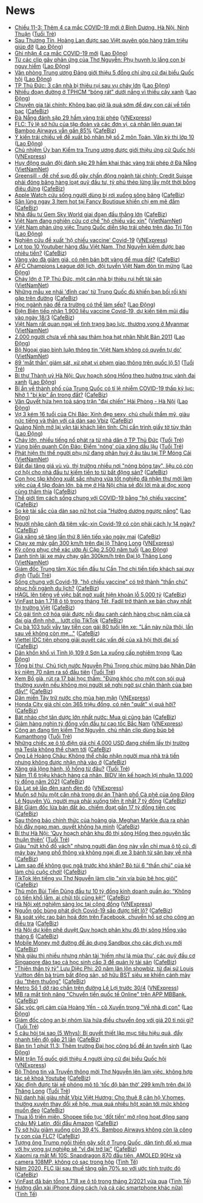 # News

- [Chiều 11-3: Thêm 4 ca mắc COVID-19 mới ở Bình Dương, Hà Nội, Ninh Thuận](https://tuoitre.vn/chieu-11-3-them-4-ca-mac-covid-19-moi-o-binh-duong-ha-noi-ninh-thuan-20210311180828538.htm) ([Tuổi Trẻ](https://tuoitre.vn))
- [Sau Thương Tín, Hoàng Lan được sao Việt quyên góp hàng trăm triệu giúp đỡ](https://laodong.vn/van-hoa/sau-thuong-tin-hoang-lan-duoc-sao-viet-quyen-gop-hang-tram-trieu-giup-do-888141.ldo) ([Lao Động](https://laodong.vn))
- [Ghi nhận 4 ca mắc COVID-19 mới](https://laodong.vn/y-te/ghi-nhan-4-ca-mac-covid-19-moi-886871.ldo) ([Lao Động](https://laodong.vn))
- [Từ các clip gây phản ứng của Thơ Nguyễn: Phụ huynh lo lắng con bị nguy hiểm](https://laodong.vn/video/tu-cac-clip-gay-phan-ung-cua-tho-nguyen-phu-huynh-lo-lang-con-bi-nguy-hiem-888110.ldo) ([Lao Động](https://laodong.vn))
- [Văn phòng Trung ương Đảng giới thiệu 5 đồng chí ứng cử đại biểu Quốc hội](https://laodong.vn/thoi-su/van-phong-trung-uong-dang-gioi-thieu-5-dong-chi-ung-cu-dai-bieu-quoc-hoi-888159.ldo) ([Lao Động](https://laodong.vn))
- [TP Thủ Đức: 3 căn nhà bị thiêu rụi sau vụ cháy lớn](https://laodong.vn/xa-hoi/tp-thu-duc-3-can-nha-bi-thieu-rui-sau-vu-chay-lon-888164.ldo) ([Lao Động](https://laodong.vn))
- [Nhiều đoạn đường ở TPHCM “bỏng rát” dưới nắng vì thiếu cây xanh](https://laodong.vn/ban-doc/nhieu-doan-duong-o-tphcm-bong-rat-duoi-nang-vi-thieu-cay-xanh-888131.ldo) ([Lao Động](https://laodong.vn))
- [Chuyên gia tài chính: Không bao giờ là quá sớm để dạy con cái về tiền bạc](https://cafebiz.vn/chuyen-gia-tai-chinh-khong-bao-gio-la-qua-som-de-day-con-cai-ve-tien-bac-20210311155751629.chn) ([CafeBiz](https://cafebiz.vn))
- [Đà Nẵng đánh sập 29 hầm vàng trái phép](https://vnexpress.net/da-nang-danh-sap-29-ham-vang-trai-phep-4247134.html) ([VNExpress](https://vnexpress.net))
- [FLC: Tỷ lệ sở hữu của tập đoàn và các đơn vị, cá nhân liên quan tại Bamboo Airways vẫn gần 85%](https://cafebiz.vn/flc-ty-le-so-huu-cua-tap-doan-va-cac-don-vi-ca-nhan-lien-quan-tai-bamboo-airways-van-gan-85-2021031117514984.chn) ([CafeBiz](https://cafebiz.vn))
- [Ý kiến trái chiều về đề xuất bỏ nhân hệ số 2 môn Toán, Văn kỳ thi lớp 10](https://laodong.vn/video-thoi-su/y-kien-trai-chieu-ve-de-xuat-bo-nhan-he-so-2-mon-toan-van-ky-thi-lop-10-888109.ldo) ([Lao Động](https://laodong.vn))
- [Chủ nhiệm Ủy ban Kiểm tra Trung ương được giới thiệu ứng cử Quốc hội](https://vnexpress.net/chu-nhiem-uy-ban-kiem-tra-trung-uong-duoc-gioi-thieu-ung-cu-quoc-hoi-4246592.html) ([VNExpress](https://vnexpress.net))
- [Huy động quân đội đánh sập 29 hầm khai thác vàng trái phép ở Đà Nẵng](http://vietnamnet.vn/vn/thoi-su/huy-dong-quan-doi-danh-sap-29-ham-khai-thac-vang-trai-phep-o-da-nang-718966.html) ([VietNamNet](https://vietnamnet.vn))
- [Greensill - đế chế sụp đổ gây chấn động ngành tài chính: Credit Suisse phải đóng băng hàng loạt quỹ đầu tư, tỷ phú thép lừng lẫy một thời bỗng điêu đứng](https://cafebiz.vn/greensill-de-che-sup-do-gay-chan-dong-nganh-tai-chinh-credit-suisse-phai-dong-bang-hang-loat-quy-dau-tu-ty-phu-thep-lung-lay-mot-thoi-bong-dieu-dung-20210311160635885.chn) ([CafeBiz](https://cafebiz.vn))
- [Apple Watch cứu sống người dùng bị rơi xuống sông băng](https://cafebiz.vn/apple-watch-cuu-song-nguoi-dung-bi-roi-xuong-song-bang-20210311160245373.chn) ([CafeBiz](https://cafebiz.vn))
- [Săn lùng ngay 3 Item hot tại Fancy Boutique khiến chị em mê đắm](https://cafebiz.vn/san-lung-ngay-3-item-hot-tai-fancy-boutique-khien-chi-em-me-dam-20210311144339917.chn) ([CafeBiz](https://cafebiz.vn))
- [Nhà đầu tư Gem Sky World giai đoạn đầu thắng lớn](https://cafebiz.vn/nha-dau-tu-gem-sky-world-giai-doan-dau-thang-lon-20210311113220061.chn) ([CafeBiz](https://cafebiz.vn))
- [Việt Nam đang nghiên cứu cơ chế "hộ chiếu vắc xin"](http://vietnamnet.vn/vn/thoi-su/chinh-tri/viet-nam-dang-nghien-cuu-co-che-ho-chieu-vac-xin-718962.html) ([VietNamNet](https://vietnamnet.vn))
- [Việt Nam phản ứng việc Trung Quốc diễn tập trái phép trên đảo Tri Tôn](https://laodong.vn/the-gioi/viet-nam-phan-ung-viec-trung-quoc-dien-tap-trai-phep-tren-dao-tri-ton-888114.ldo) ([Lao Động](https://laodong.vn))
- [Nghiên cứu đề xuất 'hộ chiếu vaccine' Covid-19](https://vnexpress.net/nghien-cuu-de-xuat-ho-chieu-vaccine-covid-19-4246997.html) ([VNExpress](https://vnexpress.net))
- [Lọt top 10 Youtuber hàng đầu Việt Nam, Thơ Nguyễn kiếm được bao nhiêu tiền?](https://cafebiz.vn/lot-top-10-youtuber-hang-dau-viet-nam-tho-nguyen-kiem-duoc-bao-nhieu-tien-20210311150138251.chn) ([CafeBiz](https://cafebiz.vn))
- [Vàng vào đà giảm giá, có nên bán bớt vàng để mua đất?](https://cafebiz.vn/vang-vao-da-giam-gia-co-nen-ban-bot-vang-de-mua-dat-20210311171316718.chn) ([CafeBiz](https://cafebiz.vn))
- [AFC Champions League dời lịch, đội tuyển Việt Nam đón tin mừng](https://laodong.vn/bong-da/afc-champions-league-doi-lich-doi-tuyen-viet-nam-don-tin-mung-888103.ldo) ([Lao Động](https://laodong.vn))
- [Cháy lớn ở TP Thủ Đức, một căn nhà bị thiêu rụi hết tài sản](http://vietnamnet.vn/vn/thoi-su/chay-lon-o-tp-thu-duc-mot-can-nha-bi-thieu-rui-het-tai-san-718952.html) ([VietNamNet](https://vietnamnet.vn))
- [Những mẫu xe nhái 'đỉnh cao' từ Trung Quốc đủ khiến bạn bối rối khi gặp trên đường](https://cafebiz.vn/nhung-mau-xe-nhai-dinh-cao-tu-trung-quoc-du-khien-ban-boi-roi-khi-gap-tren-duong-20210311160435872.chn) ([CafeBiz](https://cafebiz.vn))
- [Học ngành nào để ra trường có thể làm sếp?](https://laodong.vn/video/hoc-nganh-nao-de-ra-truong-co-the-lam-sep-887956.ldo) ([Lao Động](https://laodong.vn))
- [Điện Biên tiếp nhận 1.900 liều vaccine Covid-19, dự kiến tiêm mũi đầu vào ngày 18/3](https://cafebiz.vn/dien-bien-tiep-nhan-1900-lieu-vaccine-covid-19-du-kien-tiem-mui-dau-vao-ngay-18-3-20210311165700226.chn) ([CafeBiz](https://cafebiz.vn))
- [Việt Nam rất quan ngại về tình trạng bạo lực, thương vong ở Myanmar](http://vietnamnet.vn/vn/thoi-su/chinh-tri/viet-nam-rat-quan-ngai-ve-tinh-trang-bao-luc-thuong-vong-o-myanmar-718948.html) ([VietNamNet](https://vietnamnet.vn))
- [2.000 người chưa về nhà sau thảm họa hạt nhân Nhật Bản 2011](https://laodong.vn/the-gioi/2000-nguoi-chua-ve-nha-sau-tham-hoa-hat-nhan-nhat-ban-2011-888100.ldo) ([Lao Động](https://laodong.vn))
- [Bộ Ngoại giao bình luận thông tin 'Việt Nam không có quyền tự do'](http://vietnamnet.vn/vn/thoi-su/chinh-tri/bo-ngoai-giao-binh-luan-thong-tin-viet-nam-khong-co-quyen-tu-do-718951.html) ([VietNamNet](https://vietnamnet.vn))
- [89 'mắt thần' giám sát, xử phạt vi phạm giao thông trên quốc lộ 51](https://tuoitre.vn/89-mat-than-giam-sat-xu-phat-vi-pham-giao-thong-tren-quoc-lo-51-20210311155248344.htm) ([Tuổi Trẻ](https://tuoitre.vn))
- [Bí thư Thành uỷ Hà Nội: Quy hoạch sông Hồng theo hướng trục vành đai xanh](https://laodong.vn/thoi-su/bi-thu-thanh-uy-ha-noi-quy-hoach-song-hong-theo-huong-truc-vanh-dai-xanh-888063.ldo) ([Lao Động](https://laodong.vn))
- [Bí ẩn về thành phố của Trung Quốc có tỉ lệ nhiễm COVID-19 thấp kỷ lục: Nhờ 1 "bí kíp" ẩn trong đất?](https://cafebiz.vn/bi-an-ve-thanh-pho-cua-trung-quoc-co-ti-le-nhiem-covid-19-thap-ky-luc-nho-1-bi-kip-an-trong-dat-20210311140220474.chn) ([CafeBiz](https://cafebiz.vn))
- [Văn Quyết hứa hẹn toả sáng trận &quot;đại chiến&quot; Hải Phòng - Hà Nội](https://laodong.vn/video/van-quyet-hua-hen-toa-sang-tran-dai-chien-hai-phong-ha-noi-888069.ldo) ([Lao Động](https://laodong.vn))
- [Vợ 3 kém 16 tuổi của Chi Bảo: Xinh đẹp sexy, chủ chuỗi thẩm mỹ, giàu nức tiếng và thân với cả dàn sao Vbiz](https://cafebiz.vn/vo-3-kem-16-tuoi-cua-chi-bao-xinh-dep-sexy-chu-chuoi-tham-my-giau-nuc-tieng-va-than-voi-ca-dan-sao-vbiz-2021031116113224.chn) ([CafeBiz](https://cafebiz.vn))
- [Quảng Ninh mở lại vận tải khách liên tỉnh: Chỉ cần trình giấy tờ tùy thân](https://laodong.vn/xa-hoi/quang-ninh-mo-lai-van-tai-khach-lien-tinh-chi-can-trinh-giay-to-tuy-than-887838.ldo) ([Lao Động](https://laodong.vn))
- [Cháy lớn, nhiều tiếng nổ phát ra từ nhà dân ở TP Thủ Đức](https://tuoitre.vn/chay-lon-nhieu-tieng-no-phat-ra-tu-nha-dan-o-tp-thu-duc-20210311155631978.htm) ([Tuổi Trẻ](https://tuoitre.vn))
- [Vùng biển quanh Côn Đảo: Điểm 'nóng' của xăng dầu lậu](https://tuoitre.vn/vung-bien-quanh-con-dao-diem-nong-cua-xang-dau-lau-20210311081738126.htm) ([Tuổi Trẻ](https://tuoitre.vn))
- [Phát hiện thi thể người phụ nữ đang phân huỷ ở âu tàu tại TP Móng Cái](http://vietnamnet.vn/vn/thoi-su/phat-hien-thi-the-nguoi-phu-nu-dang-phan-huy-o-au-tau-tai-tp-mong-cai-718934.html) ([VietNamNet](https://vietnamnet.vn))
- [Đất đai tăng giá vù vù, thị trường nhiều nơi "nóng bỏng tay", liệu có còn cơ hội cho nhà đầu tư kiếm tiền to từ bất động sản?](https://cafebiz.vn/dat-dai-tang-gia-vu-vu-thi-truong-nhieu-noi-nong-bong-tay-lieu-co-con-co-hoi-cho-nha-dau-tu-kiem-tien-to-tu-bat-dong-san-20210311160628488.chn) ([CafeBiz](https://cafebiz.vn))
- [Con học tập không xuất sắc nhưng vừa tốt nghiệp đã nhận thư mời làm việc của 4 tập đoàn lớn, bà mẹ ở Hà Nội chia sẻ đôi lời mà ai đọc xong cũng thấm thía](https://cafebiz.vn/con-hoc-tap-khong-xuat-sac-nhung-vua-tot-nghiep-da-nhan-thu-moi-lam-viec-cua-4-tap-doan-lon-ba-me-o-ha-noi-chia-se-doi-loi-ma-ai-doc-xong-cung-tham-thia-20210311160546951.chn) ([CafeBiz](https://cafebiz.vn))
- [Thế giới tìm cách sống chung với COVID-19 bằng "hộ chiếu vaccine"](https://cafebiz.vn/the-gioi-tim-cach-song-chung-voi-covid-19-bang-ho-chieu-vaccine-20210311134424714.chn) ([CafeBiz](https://cafebiz.vn))
- [So kè tài sắc của dàn sao nữ hot của &quot;Hướng dương ngược nắng&quot;](https://laodong.vn/photo/so-ke-tai-sac-cua-dan-sao-nu-hot-cua-huong-duong-nguoc-nang-887858.ldo) ([Lao Động](https://laodong.vn))
- [Người nhập cảnh đã tiêm vắc-xin Covid-19 có còn phải cách ly 14 ngày?](https://cafebiz.vn/nguoi-nhap-canh-da-tiem-vac-xin-covid-19-co-con-phai-cach-ly-14-ngay-20210311155330131.chn) ([CafeBiz](https://cafebiz.vn))
- [Giá xăng sẽ tăng lần thứ 8 liên tiếp vào ngày mai](https://cafebiz.vn/gia-xang-se-tang-lan-thu-8-lien-tiep-vao-ngay-mai-20210311155104463.chn) ([CafeBiz](https://cafebiz.vn))
- [Chạy xe máy gần 300 km/h trên đại lộ Thăng Long](https://vnexpress.net/chay-xe-may-gan-300-km-h-tren-dai-lo-thang-long-4246995.html) ([VNExpress](https://vnexpress.net))
- [Kỳ công phục chế xác ướp Ai Cập 2.500 năm tuổi](https://laodong.vn/the-gioi/ky-cong-phuc-che-xac-uop-ai-cap-2500-nam-tuoi-888075.ldo) ([Lao Động](https://laodong.vn))
- [Danh tính lái xe máy chạy gần 300km/h trên Đại lộ Thăng Long](http://vietnamnet.vn/vn/thoi-su/clip-nong/danh-tinh-lai-xe-may-chay-gan-300km-h-tren-dai-lo-thang-long-718929.html) ([VietNamNet](https://vietnamnet.vn))
- [Giám đốc Trung tâm Xúc tiến đầu tư Cần Thơ chi tiền tiếp khách sai quy định](https://tuoitre.vn/giam-doc-trung-tam-xuc-tien-dau-tu-can-tho-chi-tien-tiep-khach-sai-quy-dinh-20210311154957674.htm) ([Tuổi Trẻ](https://tuoitre.vn))
- [Sống chung với Covid-19, "hộ chiếu vaccine" có trở thành "thần chú" phục hồi ngành du lịch?](https://cafebiz.vn/song-chung-voi-covid-19-ho-chieu-vaccine-co-tro-thanh-than-chu-phuc-hoi-nganh-du-lich-20210311153829523.chn) ([CafeBiz](https://cafebiz.vn))
- [HAGL lên tiếng về việc bất ngờ xuất hiện khoản lỗ 5.000 tỷ](https://cafebiz.vn/hagl-len-tieng-ve-viec-bat-ngo-xuat-hien-khoan-lo-5000-ty-20210311153459438.chn) ([CafeBiz](https://cafebiz.vn))
- [VinFast bán 1.718 ô tô trong tháng Tết, Fadil trở thành xe bán chạy nhất thị trường Việt](https://cafebiz.vn/vinfast-ban-1718-o-to-trong-thang-tet-20210311153339826.chn) ([CafeBiz](https://cafebiz.vn))
- [Cô gái tình cờ hóa giải được nỗi đau canh cánh hàng chục năm của cả đại gia đình nhờ... lướt clip TikTok](https://cafebiz.vn/co-gai-tinh-co-hoa-giai-duoc-noi-dau-canh-canh-hang-chuc-nam-cua-ca-dai-gia-dinh-nho-luot-clip-tiktok-20210311135024776.chn) ([CafeBiz](https://cafebiz.vn))
- [Cụ bà 103 tuổi vẫy tay tiễn con gái 80 tuổi lên xe: "Lần này nữa thôi, lần sau về không còn mẹ..."](https://cafebiz.vn/cu-ba-103-tuoi-vay-tay-tien-con-gai-80-tuoi-len-xe-lan-nay-nua-thoi-lan-sau-ve-khong-con-me-20210311153031272.chn) ([CafeBiz](https://cafebiz.vn))
- [Viettel IDC tiên phong giải quyết các vấn đề của xã hội thời đại số](https://cafebiz.vn/viettel-idc-tien-phong-giai-quyet-cac-van-de-cua-xa-hoi-thoi-dai-so-20210311151929224.chn) ([CafeBiz](https://cafebiz.vn))
- [Dân khốn khổ vì Tỉnh lộ 109 ở Sơn La xuống cấp nghiêm trọng](https://laodong.vn/photo/dan-khon-kho-vi-tinh-lo-109-o-son-la-xuong-cap-nghiem-trong-887856.ldo) ([Lao Động](https://laodong.vn))
- [Tổng bí thư, Chủ tịch nước Nguyễn Phú Trọng chúc mừng báo Nhân Dân kỷ niệm 70 năm ra số đầu tiên](https://tuoitre.vn/tong-bi-thu-chu-tich-nuoc-nguyen-phu-trong-chuc-mung-bao-nhan-dan-ky-niem-70-nam-ra-so-dau-tien-20210311141444744.htm) ([Tuổi Trẻ](https://tuoitre.vn))
- [Xem Bố già, rút ra 17 bài học thấm: "Đừng khóc cho một con sói quá thường xuyên nếu không mọi người sẽ nghi ngờ sự chân thành của bạn đấy!"](https://cafebiz.vn/xem-bo-gia-rut-ra-17-bai-hoc-tham-dung-khoc-cho-mot-con-soi-qua-thuong-xuyen-neu-khong-moi-nguoi-se-nghi-ngo-su-chan-thanh-cua-ban-day-20210311151255319.chn) ([CafeBiz](https://cafebiz.vn))
- [Dân miền Tây trữ nước cho mùa hạn mặn](https://vnexpress.net/dan-mien-tay-tru-nuoc-cho-mua-han-man-4245752.html) ([VNExpress](https://vnexpress.net))
- [Honda City giá chỉ còn 365 triệu đồng, có nên "quất" vì quá hời?](https://cafebiz.vn/honda-city-gia-chi-con-365-trieu-dong-co-nen-quat-vi-qua-hoi-20210311140817703.chn) ([CafeBiz](https://cafebiz.vn))
- [Bát nháo chợ tân dược lớn nhất nước: Mua gì cũng bán](https://cafebiz.vn/bat-nhao-cho-tan-duoc-lon-nhat-nuoc-mua-gi-cung-ban-20210311145732354.chn) ([CafeBiz](https://cafebiz.vn))
- [Giảm hàng nghìn tỷ đồng vốn đầu tư cao tốc Bắc Nam](https://vnexpress.net/giam-hang-nghin-ty-dong-von-dau-tu-cao-toc-bac-nam-4246895.html) ([VNExpress](https://vnexpress.net))
- [Công an đang tìm kiếm Thơ Nguyễn, chủ nhân clip dùng búp bê Kumanthong](https://tuoitre.vn/cong-an-dang-tim-kiem-tho-nguyen-chu-nhan-clip-dung-bup-be-kumanthong-20210311130033575.htm) ([Tuổi Trẻ](https://tuoitre.vn))
- [Những chiếc xe ô tô điện giá chỉ 4.000 USD đang chiếm lấy thị trường mà Tesla không thể chạm tới](https://cafebiz.vn/nhung-chiec-xe-o-to-dien-gia-chi-4000-usd-dang-chiem-lay-thi-truong-ma-tesla-khong-the-cham-toi-20210311133540566.chn) ([CafeBiz](https://cafebiz.vn))
- [Ông Lê Hoàng Châu: Không thể chấp nhận người mua nhà trả tiền nhưng không được nhận nhà vào ở](https://cafebiz.vn/ong-le-hoang-chau-khong-the-chap-nhan-nguoi-mua-nha-tra-tien-nhung-khong-duoc-nhan-nha-vao-o-20210311143538642.chn) ([CafeBiz](https://cafebiz.vn))
- [Xăng giả lộng hành, lỗ hổng từ đâu?](https://tuoitre.vn/xang-gia-long-hanh-lo-hong-tu-dau-20210311081057268.htm) ([Tuổi Trẻ](https://tuoitre.vn))
- [Nắm 11,6 triệu khách hàng cá nhân, BIDV lên kế hoạch lợi nhuận 13.000 tỷ đồng năm 2021](https://cafebiz.vn/nam-116-trieu-khach-hang-ca-nhan-bidv-len-ke-hoach-loi-nhuan-13000-ty-dong-nam-2021-20210311143329255.chn) ([CafeBiz](https://cafebiz.vn))
- [Đà Lạt sẽ lắp đèn xanh đèn đỏ](https://vnexpress.net/da-lat-se-lap-den-xanh-den-do-4246962.html) ([VNExpress](https://vnexpress.net))
- [Muốn sở hữu một căn nhà trong dự án Thành phố Cà phê của ông Đặng Lê Nguyên Vũ, người mua phải xuống tiền ít nhất 7 tỷ đồng](https://cafebiz.vn/muon-so-huu-mot-can-nha-trong-du-an-thanh-pho-ca-phe-cua-ong-dang-le-nguyen-vu-nguoi-mua-phai-xuong-tien-it-nhat-7-ty-dong-can-2021031113493048.chn) ([CafeBiz](https://cafebiz.vn))
- [Bắt Giám đốc lừa bán đất ảo, chiếm đoạt gần 17 tỷ đồng tiền cọc](https://cafebiz.vn/bat-giam-doc-lua-ban-dat-ao-chiem-doat-gan-17-ty-dong-tien-coc-2021031114243155.chn) ([CafeBiz](https://cafebiz.vn))
- [Sau thông báo chính thức của hoàng gia, Meghan Markle đưa ra phản hồi đầy ngạo mạn, quyết không hạ mình](https://cafebiz.vn/sau-thong-bao-chinh-thuc-cua-hoang-gia-meghan-markle-dua-ra-phan-hoi-day-ngao-man-quyet-khong-ha-minh-20210311142248901.chn) ([CafeBiz](https://cafebiz.vn))
- [Bí thư Hà Nội: ‘Quy hoạch phân khu đô thị sông Hồng theo nguyên tắc thuận thiên’](https://tuoitre.vn/bi-thu-ha-noi-quy-hoach-phan-khu-do-thi-song-hong-theo-nguyen-tac-thuan-thien-20210311122126613.htm) ([Tuổi Trẻ](https://tuoitre.vn))
- [Giàu "nứt khố đổ vách" nhưng người đàn ông này vẫn chỉ mua ô tô cũ, đi máy bay hạng phổ thông và không ngại đi xe 3 bánh từ sân bay về nhà](https://cafebiz.vn/giau-nut-kho-do-vach-nhung-nguoi-dan-ong-nay-van-chi-mua-o-to-cu-di-may-bay-hang-pho-thong-va-khong-ngai-di-xe-3-banh-tu-san-bay-ve-nha-2021031114055702.chn) ([CafeBiz](https://cafebiz.vn))
- [Làm sao để không gục ngã trước khó khăn? Bỏ túi 6 "thần chú" của kẻ làm chủ cuộc chơi!](https://cafebiz.vn/lam-sao-de-khong-guc-nga-truoc-kho-khan-bo-tui-6-than-chu-cua-ke-lam-chu-cuoc-choi-20210311134006484.chn) ([CafeBiz](https://cafebiz.vn))
- [TikTok lên tiếng vụ Thơ Nguyễn làm clip "xin vía búp bê học giỏi"](https://cafebiz.vn/tiktok-len-tieng-vu-tho-nguyen-lam-clip-xin-via-bup-be-hoc-gioi-20210311140143254.chn) ([CafeBiz](https://cafebiz.vn))
- [Thủ môn Bùi Tiến Dũng đầu tư 10 tỷ đồng kinh doanh quần áo: “Không có tiền khổ lắm, ai chửi tôi cũng kệ!”](https://cafebiz.vn/thu-mon-bui-tien-dung-chi-10-ty-dong-de-ban-quan-ao-khong-co-tien-kho-lam-ai-chui-toi-cung-ke-20210311114225161.chn) ([CafeBiz](https://cafebiz.vn))
- [Hà Nội xét nghiệm sàng lọc tại cộng đồng](https://vnexpress.net/ha-noi-xet-nghiem-sang-loc-tai-cong-dong-4246965.html) ([VNExpress](https://vnexpress.net))
- [Nguồn gốc bùng phát dịch Covid-19 sắp được tiết lộ?](https://cafebiz.vn/nguon-goc-bung-phat-dich-covid-19-sap-duoc-tiet-lo-20210311135958619.chn) ([CafeBiz](https://cafebiz.vn))
- [Rà soát việc rao bán hoá đơn trên Facebook, chuyển hồ sơ cho công an điều tra](https://cafebiz.vn/ra-soat-viec-rao-ban-hoa-don-tren-facebook-chuyen-ho-so-cho-cong-an-dieu-tra-20210311135843469.chn) ([CafeBiz](https://cafebiz.vn))
- [Hà Nội dự kiến phê duyệt Quy hoạch phân khu đô thị sông Hồng vào tháng 6](https://cafebiz.vn/ha-noi-du-kien-phe-duyet-quy-hoach-phan-khu-do-thi-song-hong-vao-thang-6-20210311135553064.chn) ([CafeBiz](https://cafebiz.vn))
- [Mobile Money mở đường để áp dụng Sandbox cho các dịch vụ mới](https://cafebiz.vn/mobile-money-mo-duong-de-ap-dung-sandbox-cho-cac-dich-vu-moi-20210311134715077.chn) ([CafeBiz](https://cafebiz.vn))
- [Nhà giàu thì nhiều nhưng nhân tài 'hiếm như lá mùa thu', các quỹ đầu cơ Singapore đào tạo cả học sinh cấp 3 để quản lý tài sản](https://cafebiz.vn/nha-giau-thi-nhieu-nhung-nhan-tai-hiem-nhu-la-mua-thu-cac-quy-dau-co-singapore-dao-tao-ca-hoc-sinh-cap-3-de-quan-ly-tai-san-20210311133754855.chn) ([CafeBiz](https://cafebiz.vn))
- ["Thiên thần tỷ tỷ" Lưu Diệc Phi: 20 năm lăn lộn showbiz, từ đại sứ Louis Vuitton đến bà trùm bất động sản, sở hữu BST siêu xe khiến cánh mày râu "thèm thuồng"](https://cafebiz.vn/thien-than-ty-ty-luu-diec-phi-20-nam-lan-lon-showbiz-tu-dai-su-louis-vuitton-den-ba-trum-bat-dong-san-so-huu-bst-sieu-xe-khien-canh-may-rau-them-thuong-20210311134219028.chn) ([CafeBiz](https://cafebiz.vn))
- [Metro Số 1 dỡ rào chắn trên đường Lê Lợi trước 30/4](https://vnexpress.net/metro-so-1-do-rao-chan-tren-duong-le-loi-truoc-30-4-4246954.html) ([VNExpress](https://vnexpress.net))
- [MB ra mắt tính năng "Chuyển tiền quốc tế Online" trên APP MBBank.](https://cafebiz.vn/mb-ra-mat-tinh-nang-chuyen-tien-quoc-te-online-tren-app-mbbank-20210311113256345.chn) ([CafeBiz](https://cafebiz.vn))
- [Sắc vóc gợi cảm của Hoàng Yến - cô Xuyến trong &quot;Về nhà đi con&quot;](https://laodong.vn/photo/sac-voc-goi-cam-cua-hoang-yen-co-xuyen-trong-ve-nha-di-con-887890.ldo) ([Lao Động](https://laodong.vn))
- [Giám đốc công an bị nhóm lừa hứa điều chuyển ông với giá 20 tỉ nói gì?](https://tuoitre.vn/giam-doc-cong-an-bi-nhom-lua-hua-dieu-chuyen-ong-voi-gia-20-ti-noi-gi-20210311114949506.htm) ([Tuổi Trẻ](https://tuoitre.vn))
- [5 câu hỏi tại sao (5 Whys): Bí quyết thiết lập mục tiêu hiệu quả, đẩy nhanh tiến độ gấp 21 lần](https://cafebiz.vn/5-cau-hoi-tai-sao-5-whys-bi-quyet-thiet-lap-muc-tieu-hieu-qua-day-nhanh-tien-do-gap-21-lan-20210311112854771.chn) ([CafeBiz](https://cafebiz.vn))
- [Bản tin 1 phút 11.3: Thêm trường Đại học công bố đề án tuyển sinh](https://laodong.vn/video-thoi-su/ban-tin-1-phut-113-them-truong-dai-hoc-cong-bo-de-an-tuyen-sinh-887968.ldo) ([Lao Động](https://laodong.vn))
- [Mặt trận Tổ quốc giới thiệu 4 người ứng cử đại biểu Quốc hội](https://vnexpress.net/mat-tran-to-quoc-gioi-thieu-4-nguoi-ung-cu-dai-bieu-quoc-hoi-4246925.html) ([VNExpress](https://vnexpress.net))
- [Bộ Thông tin và Truyền thông mời Thơ Nguyễn lên làm việc, không hợp tác sẽ khoá Youtube](https://cafebiz.vn/bo-thong-tin-va-truyen-thong-moi-tho-nguyen-len-lam-viec-khong-hop-tac-se-khoa-youtube-20210311120039892.chn) ([CafeBiz](https://cafebiz.vn))
- [Xác định được tài xế phóng mô tô 'tốc độ bàn thờ' 299 km/h trên đại lộ Thăng Long](https://tuoitre.vn/xac-dinh-duoc-tai-xe-phong-mo-to-toc-do-ban-tho-299-km-h-tren-dai-lo-thang-long-20210311112235767.htm) ([Tuổi Trẻ](https://tuoitre.vn))
- [Nữ danh hài giàu nhất Vbiz Việt Hương: Cho thuê 8 căn hộ V.homes, thường xuyên thay đổi xế hộp, mua quá nhiều hột xoàn tới mức không muốn đeo](https://cafebiz.vn/nu-danh-hai-giau-nhat-vbiz-viet-huong-cho-thue-8-can-ho-vhomes-thuong-xuyen-thay-doi-xe-hop-mua-qua-nhieu-hot-xoan-toi-muc-khong-muon-deo-2021031111375697.chn) ([CafeBiz](https://cafebiz.vn))
- [Thua lỗ triền miên, Shopee tiếp tục 'đốt tiền' mở rộng hoạt động sang châu Mỹ Latin, đối đầu Amazon](https://cafebiz.vn/thua-lo-trien-mien-shopee-tiep-tuc-dot-tien-mo-rong-hoat-dong-sang-chau-my-latin-doi-dau-amazon-20210311114720733.chn) ([CafeBiz](https://cafebiz.vn))
- [Tỷ sở hữu giảm xuống còn 39,4%, Bamboo Airways không còn là công ty con của FLC?](https://cafebiz.vn/ty-so-huu-giam-xuong-con-394-bamboo-airways-khong-con-la-cong-ty-con-cua-flc-20210311113459622.chn) ([CafeBiz](https://cafebiz.vn))
- [Tượng ông Trump ngồi thiền gây sốt ở Trung Quốc, dân tình đổ xô mua với hy vọng sự nghiệp sẽ "vĩ đại trở lại"](https://cafebiz.vn/tuong-ong-trump-ngoi-thien-gay-sot-o-trung-quoc-dan-tinh-do-xo-mua-voi-hy-vong-su-nghiep-se-vi-dai-tro-lai-20210311113333222.chn) ([CafeBiz](https://cafebiz.vn))
- [Xiaomi ra mắt Mi 10S: Snapdragon 870 đầu tiên, AMOLED 90Hz và camera 108MP, không có sạc trong hộp](https://tinhte.vn/thread/xiaomi-ra-mat-mi-10s-snapdragon-870-dau-tien-amoled-90hz-va-camera-108mp-khong-co-sac-trong-hop.3291569/) ([Tinh Tế](https://tinhte.vn))
- [Năm 2020, FLC lãi sau thuế tăng gần 70% so với ước tính trước đó](https://cafebiz.vn/sau-kiem-toan-loi-nhuan-flc-tang-gan-70-so-voi-bao-cao-tai-chinh-tu-lap-20210311113219207.chn) ([CafeBiz](https://cafebiz.vn))
- [VinFast đã bán tổng 1.718 xe ô tô trong tháng 2/2021 vừa qua](https://tinhte.vn/thread/vinfast-da-ban-tong-1-718-xe-o-to-trong-thang-2-2021-vua-qua.3291644/) ([Tinh Tế](https://tinhte.vn))
- [Hướng dẫn xài iPhone đúng cách (và cả các smartphone khác nữa)](https://tinhte.vn/thread/huong-dan-xai-iphone-dung-cach-va-ca-cac-smartphone-khac-nua.3290715/) ([Tinh Tế](https://tinhte.vn))
